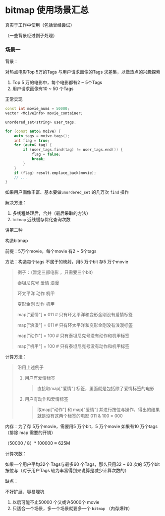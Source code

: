 # bitmap 使用场景汇总

真实于工作中使用（包括曾经尝试）



（一些背景经过例子处理）

### 场景一

背景：

对热点电影Top 5万的Tags 与用户请求画像的Tags 求差集，以做热点的兴趣探索

1. Top 5 万的电影中，每个电影都有2 ~ 5个Tags
2. 用户请求画像有10 ~ 50 个Tags



正常实现

```cpp
const int movie_nums = 50000;
vector <MoiveInfo> movie_container;

unordered_set<string> user_tags;

for (const auto& moive) {
    auto tags = moive.tags();
    int flag = true;
    for (auto& tag) {
        if (user_tags.find(tag) != user_tags.end()) {
            flag = false;
            break;
        }
    }
    if (flag) result.emplace_back(movie);
    // ...
}
```



如果用户画像丰富、基本要做`unordered_set`  的几万次 `find` 操作

解决方法：

1. 多线程处理后，合并（最后采取的方法）
2. `bitmap`  近线缓存优化查询次数



讲第二种

构造bitmap

前提：5万个movie，每个movie 有2 ~ 5个tags

方法：构造每个tags 不属于的映射，用5 万个bit 存5 万个movie

> 例子：（暂定三部电影 ，只需要三个bit）
>
> 泰坦尼克号 爱情 浪漫
>
> 环太平洋 动作 机甲
>
> 变形金刚 动作 机甲
>
> map["爱情"] = 011	# 只有环太平洋和变形金刚没有爱情标签
>
> map["浪漫"] = 011	# 只有环太平洋和变形金刚没有浪漫标签
>
> map["动作"] = 100	# 只有泰坦尼克号没有动作和机甲标签
>
> map["机甲"] = 100	# 只有泰坦尼克号没有动作和机甲标签

计算方法：

> 沿用上述例子
>
> 1. 用户有爱情标签
>
>    > 直接取map["爱情"] 标签，里面就是包括除了爱情标签的电影
>
> 2. 用户有动作和爱情标签
>
>    > 取map["动作"] 和 map["爱情"] 并进行按位与操作，得出的结果就是没有这两个标签的电影
>    > 011 & 100 = 000

内存：为了存 5万个movie，需要用5 万个bit，5 万个movie 如果有10 万个tags （排除 map 需要的开销）

（50000 / 8）*  100000 ≈ 625M

计算次数：

如果一个用户平均32个 Tags与最多60 个Tags，那么只用32 ~ 60 次的 5万个bit 按位与（对于用户Tags 较为丰富得到来说算是减少计算次数的）



缺点：

不好扩展、容易埋坑

1. 以后可能不止50000 个又或许5000个 movie
2. 只适合一个场景，多一个场景就要多一个 `bitmap` （内存爆炸）





